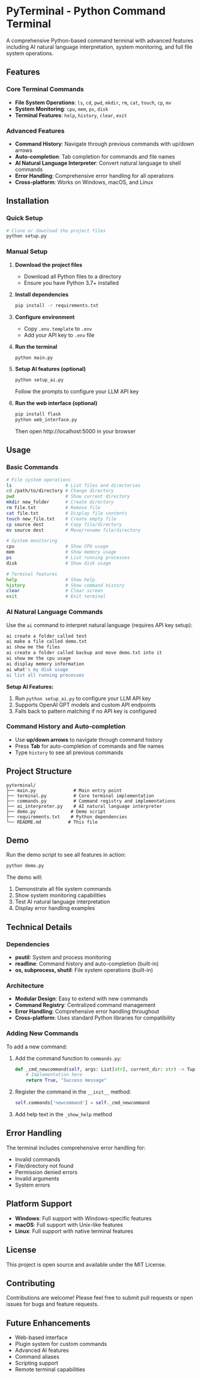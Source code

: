 # PyTerminal - Python Command Terminal

A comprehensive Python-based command terminal with advanced features including AI natural language interpretation, system monitoring, and full file system operations.

## Features

### Core Terminal Commands
- **File System Operations**: `ls`, `cd`, `pwd`, `mkdir`, `rm`, `cat`, `touch`, `cp`, `mv`
- **System Monitoring**: `cpu`, `mem`, `ps`, `disk`
- **Terminal Features**: `help`, `history`, `clear`, `exit`

### Advanced Features
- **Command History**: Navigate through previous commands with up/down arrows
- **Auto-completion**: Tab completion for commands and file names
- **AI Natural Language Interpreter**: Convert natural language to shell commands
- **Error Handling**: Comprehensive error handling for all operations
- **Cross-platform**: Works on Windows, macOS, and Linux

## Installation

### Quick Setup
```bash
# Clone or download the project files
python setup.py
```

### Manual Setup

1. **Download the project files**
   - Download all Python files to a directory
   - Ensure you have Python 3.7+ installed

2. **Install dependencies**
   ```bash
   pip install -r requirements.txt
   ```

3. **Configure environment**
   - Copy `.env.template` to `.env`
   - Add your API key to `.env` file

4. **Run the terminal**
   ```bash
   python main.py
   ```

5. **Setup AI features (optional)**
   ```bash
   python setup_ai.py
   ```
   Follow the prompts to configure your LLM API key

6. **Run the web interface (optional)**
   ```bash
   pip install flask
   python web_interface.py
   ```
   Then open http://localhost:5000 in your browser

## Usage

### Basic Commands

```bash
# File system operations
ls                    # List files and directories
cd /path/to/directory # Change directory
pwd                   # Show current directory
mkdir new_folder      # Create directory
rm file.txt           # Remove file
cat file.txt          # Display file contents
touch new_file.txt    # Create empty file
cp source dest        # Copy file/directory
mv source dest        # Move/rename file/directory

# System monitoring
cpu                   # Show CPU usage
mem                   # Show memory usage
ps                    # List running processes
disk                  # Show disk usage

# Terminal features
help                  # Show help
history               # Show command history
clear                 # Clear screen
exit                  # Exit terminal
```

### AI Natural Language Commands

Use the `ai` command to interpret natural language (requires API key setup):

```bash
ai create a folder called test
ai make a file called demo.txt
ai show me the files
ai create a folder called backup and move demo.txt into it
ai show me the cpu usage
ai display memory information
ai what's my disk usage
ai list all running processes
```

**Setup AI Features:**
1. Run `python setup_ai.py` to configure your LLM API key
2. Supports OpenAI GPT models and custom API endpoints
3. Falls back to pattern matching if no API key is configured

### Command History and Auto-completion

- Use **up/down arrows** to navigate through command history
- Press **Tab** for auto-completion of commands and file names
- Type `history` to see all previous commands

## Project Structure

```
pyterminal/
├── main.py              # Main entry point
├── terminal.py          # Core terminal implementation
├── commands.py          # Command registry and implementations
├── ai_interpreter.py    # AI natural language interpreter
├── demo.py             # Demo script
├── requirements.txt    # Python dependencies
└── README.md          # This file
```

## Demo

Run the demo script to see all features in action:

```bash
python demo.py
```

The demo will:
1. Demonstrate all file system commands
2. Show system monitoring capabilities
3. Test AI natural language interpretation
4. Display error handling examples

## Technical Details

### Dependencies
- **psutil**: System and process monitoring
- **readline**: Command history and auto-completion (built-in)
- **os, subprocess, shutil**: File system operations (built-in)

### Architecture
- **Modular Design**: Easy to extend with new commands
- **Command Registry**: Centralized command management
- **Error Handling**: Comprehensive error handling throughout
- **Cross-platform**: Uses standard Python libraries for compatibility

### Adding New Commands

To add a new command:

1. Add the command function to `commands.py`:
   ```python
   def _cmd_newcommand(self, args: List[str], current_dir: str) -> Tuple[bool, str]:
       # Implementation here
       return True, "Success message"
   ```

2. Register the command in the `__init__` method:
   ```python
   self.commands['newcommand'] = self._cmd_newcommand
   ```

3. Add help text in the `_show_help` method

## Error Handling

The terminal includes comprehensive error handling for:
- Invalid commands
- File/directory not found
- Permission denied errors
- Invalid arguments
- System errors

## Platform Support

- **Windows**: Full support with Windows-specific features
- **macOS**: Full support with Unix-like features
- **Linux**: Full support with native terminal features

## License

This project is open source and available under the MIT License.

## Contributing

Contributions are welcome! Please feel free to submit pull requests or open issues for bugs and feature requests.

## Future Enhancements

- Web-based interface
- Plugin system for custom commands
- Advanced AI features
- Command aliases
- Scripting support
- Remote terminal capabilities
